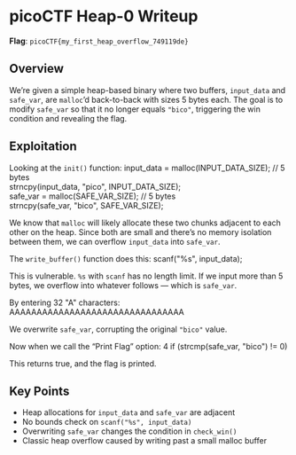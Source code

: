 # picoCTF Heap-0 Writeup

**Flag**: `picoCTF{my_first_heap_overflow_749119de}`

## Overview

We’re given a simple heap-based binary where two buffers, `input_data` and `safe_var`, are `malloc`’d back-to-back with sizes 5 bytes each. The goal is to modify `safe_var` so that it no longer equals `"bico"`, triggering the win condition and revealing the flag.

## Exploitation

Looking at the `init()` function:
input_data = malloc(INPUT_DATA_SIZE); // 5 bytes  
strncpy(input_data, "pico", INPUT_DATA_SIZE);  
safe_var = malloc(SAFE_VAR_SIZE); // 5 bytes  
strncpy(safe_var, "bico", SAFE_VAR_SIZE);


We know that `malloc` will likely allocate these two chunks adjacent to each other on the heap. Since both are small and there’s no memory isolation between them, we can overflow `input_data` into `safe_var`.

The `write_buffer()` function does this:
scanf("%s", input_data);


This is vulnerable. `%s` with `scanf` has no length limit. If we input more than 5 bytes, we overflow into whatever follows — which is `safe_var`.

By entering 32 "A" characters:
AAAAAAAAAAAAAAAAAAAAAAAAAAAAAAAA


We overwrite `safe_var`, corrupting the original `"bico"` value.

Now when we call the “Print Flag” option:
4
if (strcmp(safe_var, "bico") != 0)


This returns true, and the flag is printed.

## Key Points

- Heap allocations for `input_data` and `safe_var` are adjacent  
- No bounds check on `scanf("%s", input_data)`  
- Overwriting `safe_var` changes the condition in `check_win()`  
- Classic heap overflow caused by writing past a small malloc buffer

